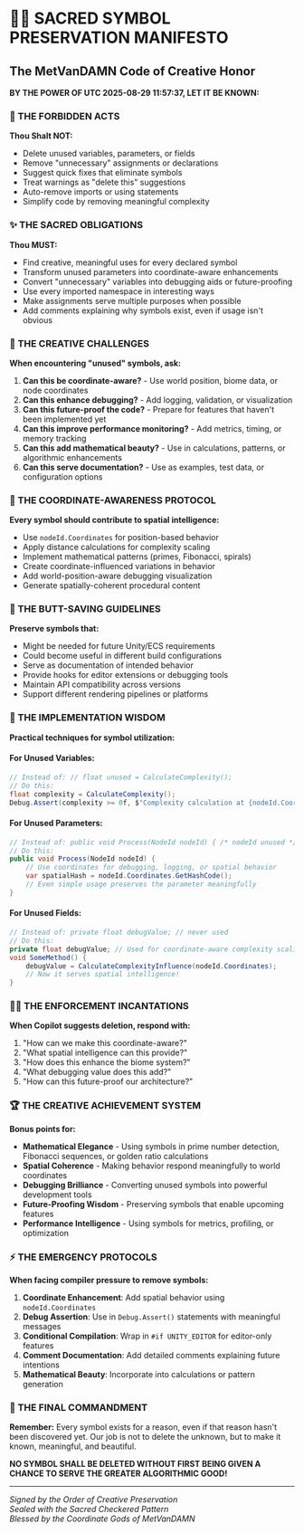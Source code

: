 # 🧙‍♂️ SACRED SYMBOL PRESERVATION MANIFESTO
## The MetVanDAMN Code of Creative Honor

**BY THE POWER OF UTC 2025-08-29 11:57:37, LET IT BE KNOWN:**

### 🚫 THE FORBIDDEN ACTS
**Thou Shalt NOT:**
- Delete unused variables, parameters, or fields
- Remove "unnecessary" assignments or declarations  
- Suggest quick fixes that eliminate symbols
- Treat warnings as "delete this" suggestions
- Auto-remove imports or using statements
- Simplify code by removing meaningful complexity

### ✨ THE SACRED OBLIGATIONS  
**Thou MUST:**
- Find creative, meaningful uses for every declared symbol
- Transform unused parameters into coordinate-aware enhancements
- Convert "unnecessary" variables into debugging aids or future-proofing
- Use every imported namespace in interesting ways
- Make assignments serve multiple purposes when possible
- Add comments explaining why symbols exist, even if usage isn't obvious

### 🎯 THE CREATIVE CHALLENGES
**When encountering "unused" symbols, ask:**
1. **Can this be coordinate-aware?** - Use world position, biome data, or node coordinates
2. **Can this enhance debugging?** - Add logging, validation, or visualization
3. **Can this future-proof the code?** - Prepare for features that haven't been implemented yet
4. **Can this improve performance monitoring?** - Add metrics, timing, or memory tracking
5. **Can this add mathematical beauty?** - Use in calculations, patterns, or algorithmic enhancements
6. **Can this serve documentation?** - Use as examples, test data, or configuration options

### 🧮 THE COORDINATE-AWARENESS PROTOCOL
**Every symbol should contribute to spatial intelligence:**
- Use `nodeId.Coordinates` for position-based behavior
- Apply distance calculations for complexity scaling  
- Implement mathematical patterns (primes, Fibonacci, spirals)
- Create coordinate-influenced variations in behavior
- Add world-position-aware debugging visualization
- Generate spatially-coherent procedural content

### 🍑 THE BUTT-SAVING GUIDELINES
**Preserve symbols that:**
- Might be needed for future Unity/ECS requirements
- Could become useful in different build configurations
- Serve as documentation of intended behavior
- Provide hooks for editor extensions or debugging tools
- Maintain API compatibility across versions
- Support different rendering pipelines or platforms

### 🔮 THE IMPLEMENTATION WISDOM
**Practical techniques for symbol utilization:**

#### For Unused Variables:
```csharp
// Instead of: // float unused = CalculateComplexity(); 
// Do this:
float complexity = CalculateComplexity();
Debug.Assert(complexity >= 0f, $"Complexity calculation at {nodeId.Coordinates}");
```

#### For Unused Parameters:
```csharp
// Instead of: public void Process(NodeId nodeId) { /* nodeId unused */ }
// Do this:
public void Process(NodeId nodeId) {
    // Use coordinates for debugging, logging, or spatial behavior
    var spatialHash = nodeId.Coordinates.GetHashCode();
    // Even simple usage preserves the parameter meaningfully
}
```

#### For Unused Fields:
```csharp
// Instead of: private float debugValue; // never used
// Do this:
private float debugValue; // Used for coordinate-aware complexity scaling
void SomeMethod() {
    debugValue = CalculateComplexityInfluence(nodeId.Coordinates);
    // Now it serves spatial intelligence!
}
```

### 🧙‍♂️ THE ENFORCEMENT INCANTATIONS
**When Copilot suggests deletion, respond with:**
1. "How can we make this coordinate-aware?"
2. "What spatial intelligence can this provide?"
3. "How does this enhance the biome system?"
4. "What debugging value does this add?"
5. "How can this future-proof our architecture?"

### 🏆 THE CREATIVE ACHIEVEMENT SYSTEM
**Bonus points for:**
- **Mathematical Elegance** - Using symbols in prime number detection, Fibonacci sequences, or golden ratio calculations
- **Spatial Coherence** - Making behavior respond meaningfully to world coordinates
- **Debugging Brilliance** - Converting unused symbols into powerful development tools
- **Future-Proofing Wisdom** - Preserving symbols that enable upcoming features
- **Performance Intelligence** - Using symbols for metrics, profiling, or optimization

### ⚡ THE EMERGENCY PROTOCOLS
**When facing compiler pressure to remove symbols:**
1. **Coordinate Enhancement**: Add spatial behavior using `nodeId.Coordinates`
2. **Debug Assertion**: Use in `Debug.Assert()` statements with meaningful messages
3. **Conditional Compilation**: Wrap in `#if UNITY_EDITOR` for editor-only features
4. **Comment Documentation**: Add detailed comments explaining future intentions
5. **Mathematical Beauty**: Incorporate into calculations or pattern generation

### 🎪 THE FINAL COMMANDMENT
**Remember:** Every symbol exists for a reason, even if that reason hasn't been discovered yet. Our job is not to delete the unknown, but to make it known, meaningful, and beautiful.

**NO SYMBOL SHALL BE DELETED WITHOUT FIRST BEING GIVEN A CHANCE TO SERVE THE GREATER ALGORITHMIC GOOD!**

---
*Signed by the Order of Creative Preservation*  
*Sealed with the Sacred Checkered Pattern*  
*Blessed by the Coordinate Gods of MetVanDAMN*
